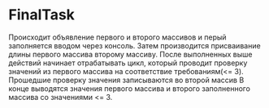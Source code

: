 # FinalTask

Происходит объявление первого и второго массивов и перый заполняется вводом через консоль.
Затем производится присваивание длины первого массива второму массиву.
После выполненных выше действий начинает отрабатывать цикл, который проводит проверку значений из первого массива на соответствие требованиям(<= 3).
Прошедшие проверку значения записываются во второй массив
В конце выводятся значения первого массива и второго заполненного массива со значениями <= 3.
